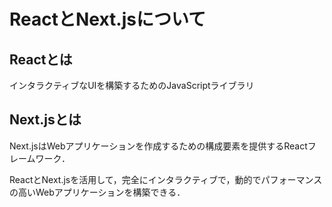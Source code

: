 # ReactとNext.jsについて
## Reactとは
インタラクティブなUIを構築するためのJavaScriptライブラリ

## Next.jsとは
Next.jsはWebアプリケーションを作成するための構成要素を提供するReactフレームワーク．

ReactとNext.jsを活用して，完全にインタラクティブで，動的でパフォーマンスの高いWebアプリケーションを構築できる．
